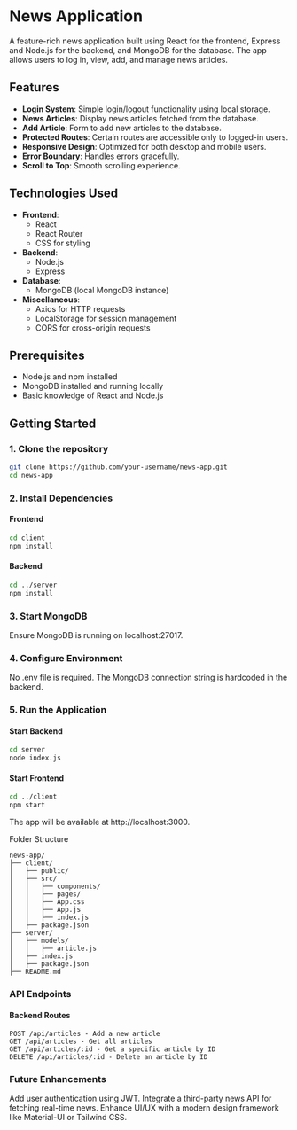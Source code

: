 # News Application

A feature-rich news application built using React for the frontend, Express and Node.js for the backend, and MongoDB for the database. The app allows users to log in, view, add, and manage news articles.

## Features

- **Login System**: Simple login/logout functionality using local storage.
- **News Articles**: Display news articles fetched from the database.
- **Add Article**: Form to add new articles to the database.
- **Protected Routes**: Certain routes are accessible only to logged-in users.
- **Responsive Design**: Optimized for both desktop and mobile users.
- **Error Boundary**: Handles errors gracefully.
- **Scroll to Top**: Smooth scrolling experience.

## Technologies Used

- **Frontend**:
  - React
  - React Router
  - CSS for styling
- **Backend**:
  - Node.js
  - Express
- **Database**:
  - MongoDB (local MongoDB instance)
- **Miscellaneous**:
  - Axios for HTTP requests
  - LocalStorage for session management
  - CORS for cross-origin requests

## Prerequisites

- Node.js and npm installed
- MongoDB installed and running locally
- Basic knowledge of React and Node.js

## Getting Started

### 1. Clone the repository

```bash
git clone https://github.com/your-username/news-app.git
cd news-app
```
### 2. Install Dependencies
#### Frontend
```bash
cd client
npm install
```
#### Backend
```bash
cd ../server
npm install
```
### 3. Start MongoDB
Ensure MongoDB is running on localhost:27017.

### 4. Configure Environment
No .env file is required. The MongoDB connection string is hardcoded in the backend.

### 5. Run the Application
#### Start Backend
``` bash
cd server
node index.js
```
#### Start Frontend
```bash
cd ../client
npm start
```
The app will be available at http://localhost:3000.

Folder Structure

```
news-app/
├── client/
│   ├── public/
│   ├── src/
│   │   ├── components/
│   │   ├── pages/
│   │   ├── App.css
│   │   ├── App.js
│   │   ├── index.js
│   ├── package.json
├── server/
│   ├── models/
│   │   ├── article.js
│   ├── index.js
│   ├── package.json
├── README.md
```

### API Endpoints

#### Backend Routes
```
POST /api/articles - Add a new article
GET /api/articles - Get all articles
GET /api/articles/:id - Get a specific article by ID
DELETE /api/articles/:id - Delete an article by ID
```

### Future Enhancements
Add user authentication using JWT.
Integrate a third-party news API for fetching real-time news.
Enhance UI/UX with a modern design framework like Material-UI or Tailwind CSS.
